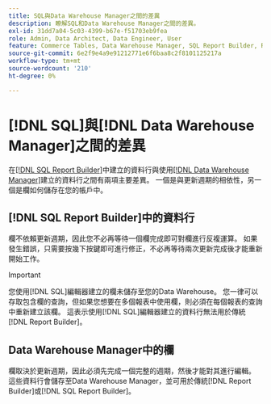 ```yaml
---
title: SQL與Data Warehouse Manager之間的差異
description: 瞭解SQL和Data Warehouse Manager之間的差異。
exl-id: 31dd7a04-5c03-4399-b67e-f51703eb9fea
role: Admin, Data Architect, Data Engineer, User
feature: Commerce Tables, Data Warehouse Manager, SQL Report Builder, Reports
source-git-commit: 6e2f9e4a9e91212771e6f6baa8c2f8101125217a
workflow-type: tm+mt
source-wordcount: '210'
ht-degree: 0%

---
```


# [!DNL SQL]與[!DNL Data Warehouse Manager]之間的差異

在[[!DNL SQL Report Builder]](../dev-reports/sql-rpt-bldr.md)中建立的資料行與使用[[!DNL Data Warehouse Manager]](../data-warehouse-mgr/creating-calculated-columns.md)建立的資料行之間有兩項主要差異。 一個是與更新週期的相依性，另一個是欄如何儲存在您的帳戶中。

## [!DNL SQL Report Builder]中的資料行

欄不依賴更新週期，因此您不必再等待一個欄完成即可對欄進行反複運算。 如果發生錯誤，只需要按幾下按鍵即可進行修正，不必再等待兩次更新完成後才能重新開始工作。

>[!IMPORTANT]
>
>您使用[!DNL SQL]編輯器建立的欄未儲存至您的Data Warehouse。 您一律可以存取包含欄的查詢，但如果您想要在多個報表中使用欄，則必須在每個報表的查詢中重新建立該欄。 這表示使用[!DNL SQL]編輯器建立的資料行無法用於傳統[!DNL Report Builder]。

## Data Warehouse Manager中的欄

欄取決於更新週期，因此必須先完成一個完整的週期，然後才能對其進行編輯。 這些資料行會儲存至Data Warehouse Manager，並可用於傳統[!DNL Report Builder]或[!DNL SQL Report Builder]。
